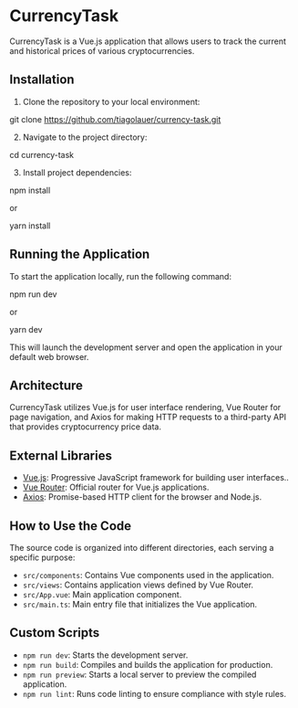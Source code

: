 # CurrencyTask

CurrencyTask is a Vue.js application that allows users to track the current and historical prices of various cryptocurrencies.

## Installation

1. Clone the repository to your local environment:

git clone https://github.com/tiagolauer/currency-task.git

2. Navigate to the project directory:

cd currency-task

3. Install project dependencies:

npm install

or

yarn install

## Running the Application

To start the application locally, run the following command:

npm run dev

or

yarn dev

This will launch the development server and open the application in your default web browser.

## Architecture

CurrencyTask utilizes Vue.js for user interface rendering, Vue Router for page navigation, and Axios for making HTTP requests to a third-party API that provides cryptocurrency price data.

## External Libraries

- [Vue.js](https://vuejs.org/): Progressive JavaScript framework for building user interfaces..
- [Vue Router](https://router.vuejs.org/): Official router for Vue.js applications.
- [Axios](https://axios-http.com/): Promise-based HTTP client for the browser and Node.js.

## How to Use the Code

The source code is organized into different directories, each serving a specific purpose:

- `src/components`: Contains Vue components used in the application.
- `src/views`: Contains application views defined by Vue Router.
- `src/App.vue`: Main application component.
- `src/main.ts`: Main entry file that initializes the Vue application.

## Custom Scripts

- `npm run dev`: Starts the development server.
- `npm run build`: Compiles and builds the application for production.
- `npm run preview`: Starts a local server to preview the compiled application.
- `npm run lint`: Runs code linting to ensure compliance with style rules.